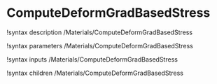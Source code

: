 <!-- MOOSE Documentation Stub: Remove this when content is added. -->

# ComputeDeformGradBasedStress

!syntax description /Materials/ComputeDeformGradBasedStress

!syntax parameters /Materials/ComputeDeformGradBasedStress

!syntax inputs /Materials/ComputeDeformGradBasedStress

!syntax children /Materials/ComputeDeformGradBasedStress
